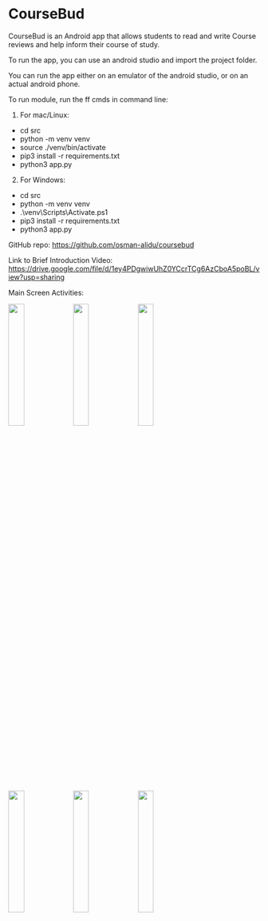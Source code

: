 # CourseBud
CourseBud is an Android app that allows students to read and write Course reviews and help inform their course of study.

To run the app, you can use an android studio and import the project folder.

You can run the app either on an emulator of the android studio, or on an actual android phone.

To run module, run the ff cmds in command line:

1. For mac/Linux:
  - cd src 
  - python -m venv venv
  - source ./venv/bin/activate
  - pip3 install -r requirements.txt
  - python3 app.py

2. For Windows:
  - cd src 
  - python -m venv venv
  - .\venv\Scripts\Activate.ps1
  - pip3 install -r requirements.txt
  - python3 app.py

GitHub repo: https://github.com/osman-alidu/coursebud

Link to Brief Introduction Video: 
https://drive.google.com/file/d/1ey4PDgwiwUhZ0YCcrTCg6AzCboA5poBL/view?usp=sharing

Main Screen Activities:
<p float="left">

  <img src="https://user-images.githubusercontent.com/91798389/144699648-afcc50dd-6952-4826-8120-0133e1f26ad3.png" width=25% height=25%>
  <img src="https://user-images.githubusercontent.com/91798389/144699465-d36f022a-022e-4dee-8396-9bbfe83b44f0.png" width=25% height=25%>
  <img src="https://user-images.githubusercontent.com/91798389/144699812-17c7ac58-ddaf-4850-8a5f-fceac46a11c9.png" width=25% height=25%> 
  <img src="https://user-images.githubusercontent.com/91798389/144699537-b93e5d99-2006-48e7-a502-c470318f07f0.png" width=25% height=25%>
  <img src="https://user-images.githubusercontent.com/91798389/144699536-fcfbc9a9-214b-4337-aada-7144fbe19e1f.png" width=25% height=25%>
  <img src="https://user-images.githubusercontent.com/91798389/144699535-7f853c70-19bf-4af2-ba46-a5e135daf084.png" width=25% height=25%>

</p>


